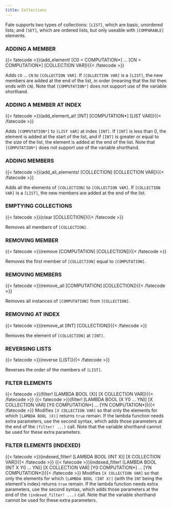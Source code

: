 ```yaml
---
title: Collections
---
```

Fate supports two types of collections: `[LIST]`, which are basic, unordered
lists; and `[SET]`, which are ordered lists, but only useable with
`[COMPARABLE]` elements.

### ADDING A MEMBER
{{< fatecode >}}(add_element! [C0 = COMPUTATION*] ... [CN = COMPUTATION*] [COLLECTION VAR]){{< /fatecode >}}

Adds `C0` ... `CN` to `[COLLECTION VAR]`. If `[COLLECTION VAR]` is a `[LIST]`,
the new members are added at the end of the list, in order (meaning that the
list then ends with `CN`). Note that `[COMPUTATION*]` does not support use of
the variable shorthand.

### ADDING A MEMBER AT INDEX
{{< fatecode >}}(add_element_at! [INT] [COMPUTATION*] [LIST VAR]){{< /fatecode >}}

Adds `[COMPUTATION*]` to `[LIST VAR]` at index `[INT]`. If `[INT]` is less than
0, the element is added at the start of the list, and if `[INT]` is greater or
equal to the size of the list, the element is added at the end of the list. Note
that `[COMPUTATION*]` does not support use of the variable shorthand.

### ADDING MEMBERS
{{< fatecode >}}(add_all_elements! [COLLECTION] [COLLECTION VAR]){{< /fatecode >}}

Adds all the elements of `[COLLECTION]` to `[COLLECTION VAR]`. If
`[COLLECTION VAR]` is a `[LIST]`, the new members are added at the end of the
list.

### EMPTYING COLLECTIONS
{{< fatecode >}}(clear [COLLECTION]){{< /fatecode >}}

Removes all members of `[COLLECTION]`.

### REMOVING MEMBER
{{< fatecode >}}(remove [COMPUTATION] [COLLECTION]){{< /fatecode >}}

Removes the first member of `[COLLECTION]` equal to `[COMPUTATION]`.

### REMOVING MEMBERS
{{< fatecode >}}(remove_all [COMPUTATION] [COLLECTION]){{< /fatecode >}}

Removes all instances of  `[COMPUTATION]` from `[COLLECTION]`.

### REMOVING AT INDEX
{{< fatecode >}}(remove_at [INT] [COLLECTION]){{< /fatecode >}}

Removes the element of `[COLLECTION]` at `[INT]`.

### REVERSING LISTS
{{< fatecode >}}(reverse [LIST]){{< /fatecode >}}

Reverses the order of the members of `[LIST]`.

### FILTER ELEMENTS
{{< fatecode >}}(filter! [LAMBDA BOOL (X)] [X COLLECTION VAR]){{< /fatecode >}}
{{< fatecode >}}(filter! [LAMBDA BOOL (X Y0 ... YN)] [X COLLECTION VAR] [Y0 COMPUTATION*] ... [YN COMPUTATION*]){{< /fatecode >}}
Modifies `[X COLLECTION VAR]` so that only the elements for which
`[LAMBDA BOOL (X)]` returns `true` remain. If the lambda function needs extra
parameters, use the second syntax, which adds those parameters at the end of the
`(filter! ...)` call. Note that the variable shorthand cannot be used for these
extra parameters.

### FILTER ELEMENTS (INDEXED)
{{< fatecode >}}(indexed_filter! [LAMBDA BOOL (INT X)] [X COLLECTION VAR]){{< /fatecode >}}
{{< fatecode >}}(indexed_filter! [LAMBDA BOOL (INT X Y0 ... YN)] [X COLLECTION VAR] [Y0 COMPUTATION*] ... [YN COMPUTATION*]){{< /fatecode >}}
Modifies `[X COLLECTION VAR]` so that only the elements for which
`[LAMBDA BOOL (INT X)]` (with the `INT` being the element's index) returns
`true` remain. If the lambda function needs extra parameters, use the second
syntax, which adds those parameters at the end of the `(indexed_filter! ...)`
call.  Note that the variable shorthand cannot be used for these extra
parameters.
